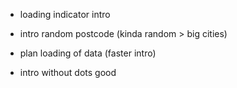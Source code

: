 - loading indicator intro
- intro random postcode (kinda random > big cities)
- plan loading of data (faster intro)

- intro without dots good